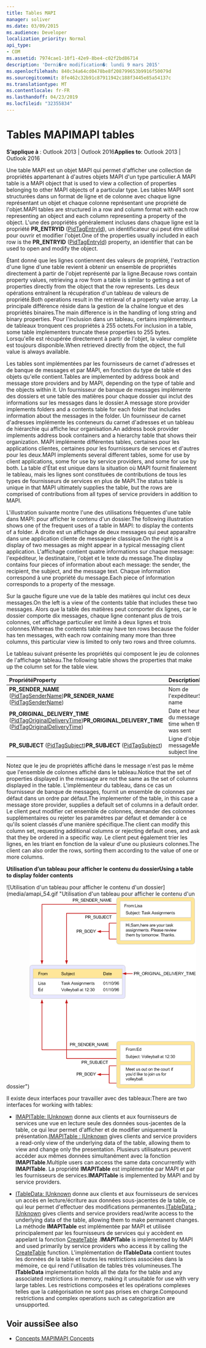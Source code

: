 ```yaml
---
title: Tables MAPI
manager: soliver
ms.date: 03/09/2015
ms.audience: Developer
localization_priority: Normal
api_type:
- COM
ms.assetid: 7974cae1-10f1-42e9-8be4-c02f2bd86714
description: 'Derni�re modification�: lundi 9 mars 2015'
ms.openlocfilehash: 840c34a64cd0478be8f208799653b9916f50079d
ms.sourcegitcommit: 8fe462c32b91c87911942c188f3445e85a54137c
ms.translationtype: MT
ms.contentlocale: fr-FR
ms.lasthandoff: 04/23/2019
ms.locfileid: "32355834"
---
```

# <a name="mapi-tables"></a><span data-ttu-id="9ff2d-103">Tables MAPI</span><span class="sxs-lookup"><span data-stu-id="9ff2d-103">MAPI tables</span></span>
  
<span data-ttu-id="9ff2d-104">**S’applique à** : Outlook 2013 | Outlook 2016</span><span class="sxs-lookup"><span data-stu-id="9ff2d-104">**Applies to**: Outlook 2013 | Outlook 2016</span></span> 
  
<span data-ttu-id="9ff2d-105">Une table MAPI est un objet MAPI qui permet d'afficher une collection de propriétés appartenant à d'autres objets MAPI d'un type particulier.</span><span class="sxs-lookup"><span data-stu-id="9ff2d-105">A MAPI table is a MAPI object that is used to view a collection of properties belonging to other MAPI objects of a particular type.</span></span> <span data-ttu-id="9ff2d-106">Les tables MAPI sont structurées dans un format de ligne et de colonne avec chaque ligne représentant un objet et chaque colonne représentant une propriété de l'objet.</span><span class="sxs-lookup"><span data-stu-id="9ff2d-106">MAPI tables are structured in a row and column format with each row representing an object and each column representing a property of the object.</span></span> <span data-ttu-id="9ff2d-107">L'une des propriétés généralement incluses dans chaque ligne est la propriété **PR_ENTRYID** ([PidTagEntryId](pidtagentryid-canonical-property.md)), un identificateur qui peut être utilisé pour ouvrir et modifier l'objet.</span><span class="sxs-lookup"><span data-stu-id="9ff2d-107">One of the properties usually included in each row is the **PR_ENTRYID** ([PidTagEntryId](pidtagentryid-canonical-property.md)) property, an identifier that can be used to open and modify the object.</span></span> 
  
<span data-ttu-id="9ff2d-108">Étant donné que les lignes contiennent des valeurs de propriété, l'extraction d'une ligne d'une table revient à obtenir un ensemble de propriétés directement à partir de l'objet représenté par la ligne.</span><span class="sxs-lookup"><span data-stu-id="9ff2d-108">Because rows contain property values, retrieving a row from a table is similar to getting a set of properties directly from the object that the row represents.</span></span> <span data-ttu-id="9ff2d-109">Les deux opérations entraînent la récupération d'un tableau de valeurs de propriété.</span><span class="sxs-lookup"><span data-stu-id="9ff2d-109">Both operations result in the retrieval of a property value array.</span></span> <span data-ttu-id="9ff2d-110">La principale différence réside dans la gestion de la chaîne longue et des propriétés binaires.</span><span class="sxs-lookup"><span data-stu-id="9ff2d-110">The main difference is in the handling of long string and binary properties.</span></span> <span data-ttu-id="9ff2d-111">Pour l'inclusion dans un tableau, certains implémenteurs de tableaux tronquent ces propriétés à 255 octets.</span><span class="sxs-lookup"><span data-stu-id="9ff2d-111">For inclusion in a table, some table implementers truncate these properties to 255 bytes.</span></span> <span data-ttu-id="9ff2d-112">Lorsqu'elle est récupérée directement à partir de l'objet, la valeur complète est toujours disponible.</span><span class="sxs-lookup"><span data-stu-id="9ff2d-112">When retrieved directly from the object, the full value is always available.</span></span>
  
<span data-ttu-id="9ff2d-113">Les tables sont implémentées par les fournisseurs de carnet d'adresses et de banque de messages et par MAPI, en fonction du type de table et des objets qu'elle contient.</span><span class="sxs-lookup"><span data-stu-id="9ff2d-113">Tables are implemented by address book and message store providers and by MAPI, depending on the type of table and the objects within it.</span></span> <span data-ttu-id="9ff2d-114">Un fournisseur de banque de messages implémente des dossiers et une table des matières pour chaque dossier qui inclut des informations sur les messages dans le dossier.</span><span class="sxs-lookup"><span data-stu-id="9ff2d-114">A message store provider implements folders and a contents table for each folder that includes information about the messages in the folder.</span></span> <span data-ttu-id="9ff2d-115">Un fournisseur de carnet d'adresses implémente les conteneurs du carnet d'adresses et un tableau de hiérarchie qui affiche leur organisation.</span><span class="sxs-lookup"><span data-stu-id="9ff2d-115">An address book provider implements address book containers and a hierarchy table that shows their organization.</span></span> <span data-ttu-id="9ff2d-116">MAPI implémente différentes tables, certaines pour les applications clientes, certaines pour les fournisseurs de services et d'autres pour les deux.</span><span class="sxs-lookup"><span data-stu-id="9ff2d-116">MAPI implements several different tables, some for use by client applications, some for use by service providers, and some for use by both.</span></span> <span data-ttu-id="9ff2d-117">La table d'État est unique dans la situation où MAPI fournit finalement le tableau, mais les lignes sont constituées de contributions de tous les types de fournisseurs de services en plus de MAPI.</span><span class="sxs-lookup"><span data-stu-id="9ff2d-117">The status table is unique in that MAPI ultimately supplies the table, but the rows are comprised of contributions from all types of service providers in addition to MAPI.</span></span> 
  
<span data-ttu-id="9ff2d-118">L'illustration suivante montre l'une des utilisations fréquentes d'une table dans MAPI: pour afficher le contenu d'un dossier.</span><span class="sxs-lookup"><span data-stu-id="9ff2d-118">The following illustration shows one of the frequent uses of a table in MAPI: to display the contents of a folder.</span></span> <span data-ttu-id="9ff2d-119">À droite est un affichage de deux messages qui peut apparaître dans une application cliente de messagerie classique.</span><span class="sxs-lookup"><span data-stu-id="9ff2d-119">On the right is a display of two messages as might appear in a typical messaging client application.</span></span> <span data-ttu-id="9ff2d-120">L'affichage contient quatre informations sur chaque message: l'expéditeur, le destinataire, l'objet et le texte du message.</span><span class="sxs-lookup"><span data-stu-id="9ff2d-120">The display contains four pieces of information about each message: the sender, the recipient, the subject, and the message text.</span></span> <span data-ttu-id="9ff2d-121">Chaque information correspond à une propriété du message.</span><span class="sxs-lookup"><span data-stu-id="9ff2d-121">Each piece of information corresponds to a property of the message.</span></span>
  
<span data-ttu-id="9ff2d-122">Sur la gauche figure une vue de la table des matières qui inclut ces deux messages.</span><span class="sxs-lookup"><span data-stu-id="9ff2d-122">On the left is a view of the contents table that includes these two messages.</span></span> <span data-ttu-id="9ff2d-123">Alors que la table des matières peut comporter dix lignes, car le dossier comporte dix messages, chaque ligne contenant plus de trois colonnes, cet affichage particulier est limité à deux lignes et trois colonnes.</span><span class="sxs-lookup"><span data-stu-id="9ff2d-123">Whereas the contents table may have ten rows because the folder has ten messages, with each row containing many more than three columns, this particular view is limited to only two rows and three columns.</span></span>
  
<span data-ttu-id="9ff2d-124">Le tableau suivant présente les propriétés qui composent le jeu de colonnes de l'affichage tableau.</span><span class="sxs-lookup"><span data-stu-id="9ff2d-124">The following table shows the properties that make up the column set for the table view.</span></span>
  
|<span data-ttu-id="9ff2d-125">**Propriété**</span><span class="sxs-lookup"><span data-stu-id="9ff2d-125">**Property**</span></span>|<span data-ttu-id="9ff2d-126">**Description**</span><span class="sxs-lookup"><span data-stu-id="9ff2d-126">**Description**</span></span>|
|:-----|:-----|
|<span data-ttu-id="9ff2d-127">**PR_SENDER_NAME** ([PidTagSenderName](pidtagsendername-canonical-property.md))</span><span class="sxs-lookup"><span data-stu-id="9ff2d-127">**PR_SENDER_NAME** ([PidTagSenderName](pidtagsendername-canonical-property.md))</span></span>  <br/> |<span data-ttu-id="9ff2d-128">Nom de l'expéditeur</span><span class="sxs-lookup"><span data-stu-id="9ff2d-128">Sender name</span></span>  <br/> |
|<span data-ttu-id="9ff2d-129">**PR_ORIGINAL_DELIVERY_TIME** ([PidTagOriginalDeliveryTime](pidtagoriginaldeliverytime-canonical-property.md))</span><span class="sxs-lookup"><span data-stu-id="9ff2d-129">**PR_ORIGINAL_DELIVERY_TIME** ([PidTagOriginalDeliveryTime](pidtagoriginaldeliverytime-canonical-property.md))</span></span>  <br/> |<span data-ttu-id="9ff2d-130">Date et heure d'envoi du message</span><span class="sxs-lookup"><span data-stu-id="9ff2d-130">Date and time when the message was sent</span></span>  <br/> |
|<span data-ttu-id="9ff2d-131">**PR_SUBJECT** ([PidTagSubject](pidtagsubject-canonical-property.md))</span><span class="sxs-lookup"><span data-stu-id="9ff2d-131">**PR_SUBJECT** ([PidTagSubject](pidtagsubject-canonical-property.md))</span></span>  <br/> |<span data-ttu-id="9ff2d-132">Ligne d'objet du message</span><span class="sxs-lookup"><span data-stu-id="9ff2d-132">Message subject line</span></span>  <br/> |
   
<span data-ttu-id="9ff2d-133">Notez que le jeu de propriétés affiché dans le message n'est pas le même que l'ensemble de colonnes affiché dans le tableau.</span><span class="sxs-lookup"><span data-stu-id="9ff2d-133">Notice that the set of properties displayed in the message are not the same as the set of columns displayed in the table.</span></span> <span data-ttu-id="9ff2d-134">L'implémenteur du tableau, dans ce cas un fournisseur de banque de messages, fournit un ensemble de colonnes par défaut dans un ordre par défaut.</span><span class="sxs-lookup"><span data-stu-id="9ff2d-134">The implementer of the table, in this case a message store provider, supplies a default set of columns in a default order.</span></span> <span data-ttu-id="9ff2d-135">Le client peut modifier cet ensemble de colonnes, demander des colonnes supplémentaires ou rejeter les paramètres par défaut et demander à ce qu'ils soient classés d'une manière spécifique.</span><span class="sxs-lookup"><span data-stu-id="9ff2d-135">The client can modify this column set, requesting additional columns or rejecting default ones, and ask that they be ordered in a specific way.</span></span> <span data-ttu-id="9ff2d-136">Le client peut également trier les lignes, en les triant en fonction de la valeur d'une ou plusieurs colonnes.</span><span class="sxs-lookup"><span data-stu-id="9ff2d-136">The client can also order the rows, sorting them according to the value of one or more columns.</span></span>
  
<span data-ttu-id="9ff2d-137">**Utilisation d’un tableau pour afficher le contenu du dossier**</span><span class="sxs-lookup"><span data-stu-id="9ff2d-137">**Using a table to display folder contents**</span></span>
  
<span data-ttu-id="9ff2d-138">![Utilisation d'un tableau pour afficher le contenu d'un dossier] (media/amapi_54.gif "Utilisation d'un tableau pour afficher le contenu d'un dossier")</span><span class="sxs-lookup"><span data-stu-id="9ff2d-138">![Using a table to display folder contents](media/amapi_54.gif "Using a table to display folder contents")</span></span>
  
<span data-ttu-id="9ff2d-139">Il existe deux interfaces pour travailler avec des tableaux:</span><span class="sxs-lookup"><span data-stu-id="9ff2d-139">There are two interfaces for working with tables:</span></span>
  
- <span data-ttu-id="9ff2d-140">[IMAPITable: IUnknown](imapitableiunknown.md) donne aux clients et aux fournisseurs de services une vue en lecture seule des données sous-jacentes de la table, ce qui leur permet d'afficher et de modifier uniquement la présentation.</span><span class="sxs-lookup"><span data-stu-id="9ff2d-140">[IMAPITable : IUnknown](imapitableiunknown.md) gives clients and service providers a read-only view of the underlying data of the table, allowing them to view and change only the presentation.</span></span> <span data-ttu-id="9ff2d-141">Plusieurs utilisateurs peuvent accéder aux mêmes données simultanément avec la fonction **IMAPITable**.</span><span class="sxs-lookup"><span data-stu-id="9ff2d-141">Multiple users can access the same data concurrently with **IMAPITable**.</span></span> <span data-ttu-id="9ff2d-142">La propriété **IMAPITable** est implémentée par MAPI et par les fournisseurs de services.</span><span class="sxs-lookup"><span data-stu-id="9ff2d-142">**IMAPITable** is implemented by MAPI and by service providers.</span></span> 
    
- <span data-ttu-id="9ff2d-143">[ITableData: IUnknown](itabledataiunknown.md) donne aux clients et aux fournisseurs de services un accès en lecture/écriture aux données sous-jacentes de la table, ce qui leur permet d'effectuer des modifications permanentes.</span><span class="sxs-lookup"><span data-stu-id="9ff2d-143">[ITableData : IUnknown](itabledataiunknown.md) gives clients and service providers read/write access to the underlying data of the table, allowing them to make permanent changes.</span></span> <span data-ttu-id="9ff2d-144">La méthode **IMAPITable** est implémentée par MAPI et utilisée principalement par les fournisseurs de services qui y accèdent en appelant la fonction [CreateTable](createtable.md) .</span><span class="sxs-lookup"><span data-stu-id="9ff2d-144">**IMAPITable** is implemented by MAPI and used primarily by service providers who access it by calling the [CreateTable](createtable.md) function.</span></span> <span data-ttu-id="9ff2d-145">L'implémentation de **ITableData** contient toutes les données de la table et toutes les restrictions associées dans la mémoire, ce qui rend l'utilisation de tables très volumineuses.</span><span class="sxs-lookup"><span data-stu-id="9ff2d-145">The **ITableData** implementation holds all the data for the table and any associated restrictions in memory, making it unsuitable for use with very large tables.</span></span> <span data-ttu-id="9ff2d-146">Les restrictions composées et les opérations complexes telles que la catégorisation ne sont pas prises en charge.</span><span class="sxs-lookup"><span data-stu-id="9ff2d-146">Compound restrictions and complex operations such as categorization are unsupported.</span></span> 
    
## <a name="see-also"></a><span data-ttu-id="9ff2d-147">Voir aussi</span><span class="sxs-lookup"><span data-stu-id="9ff2d-147">See also</span></span>

- [<span data-ttu-id="9ff2d-148">Concepts MAPI</span><span class="sxs-lookup"><span data-stu-id="9ff2d-148">MAPI Concepts</span></span>](mapi-concepts.md)

